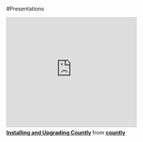 #Presentations

<iframe src="http://www.slideshare.net/slideshow/embed_code/20285243?rel=0" width="342" height="291" frameborder="0" marginwidth="0" marginheight="0" scrolling="no" style="border:1px solid #CCC;border-width:1px 1px 0;margin-bottom:5px" allowfullscreen webkitallowfullscreen mozallowfullscreen> </iframe> <div style="margin-bottom:5px"> <strong> <a href="http://www.slideshare.net/countly/installing-and-upgrading-countly" title="Installing and Upgrading Countly" target="_blank">Installing and Upgrading Countly</a> </strong> from <strong><a href="http://www.slideshare.net/countly" target="_blank">countly</a></strong> </div>
